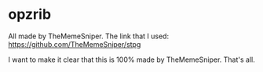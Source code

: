 # opzrib
All made by TheMemeSniper. The link that I used: https://github.com/TheMemeSniper/stpg

I want to make it clear that this is 100% made by TheMemeSniper. That's all.
